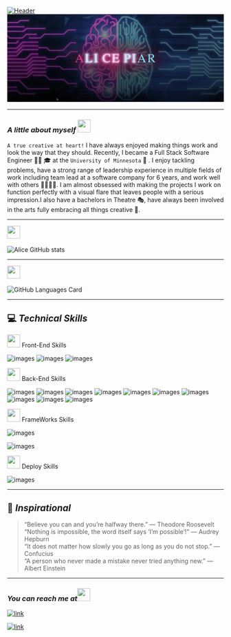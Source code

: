 [![Header](images/Logo1.gif)](https://adpir.github.io/ReactPortfolio/)
![Giphy](images/brain2.gif)

---

### **_A little about myself_** <img src="https://cultofthepartyparrot.com/flags/hd/puertoricoparrot.gif" width="30" height="30"/>

`A true creative at heart!` I have always enjoyed making things work
and look the way that they should. Recently, I became a Full Stack Software Engineer 👩‍💻 🎓 at the `University of Minnesota` 🎉 . I enjoy tackling problems, have a strong range of leadership experience in multiple fields of work including team lead at a software company for 6 years, and work well with others 👨‍👩‍👧‍👦. I am almost obsessed with making the projects I work on function perfectly with a visual flare that leaves people with a serious impression.I also have a bachelors in Theatre 🎭, have always been involved in the arts fully embracing all things creative 🎨.

---

<img src="https://cultofthepartyparrot.com/parrots/hd/portalblueparrot.gif" width="30" height="30"/>

![Alice GitHub stats](https://github-readme-stats.vercel.app/api?username=adpir&theme=radical&show_icons=true)

---

<img src="https://cultofthepartyparrot.com/parrots/hd/reverseportalorangeparrot.gif" width="30" height="30"/>

![GitHub Languages Card](https://github-readme-stats.vercel.app/api/top-langs/?username=adpir&theme=radical&show_icons=true) </br>

---

## 💻 **_Technical Skills_**

<img src="https://cultofthepartyparrot.com/parrots/hd/laptop_parrot.gif" width="30" height="30"/> Front-End Skills

![images](https://img.shields.io/badge/HTML-239120?style=for-the-badge&logo=html5&logoColor=white)
![images](https://img.shields.io/badge/CSS3-1572B6?style=for-the-badge&logo=css3&logoColor=white)
![images](https://img.shields.io/badge/JavaScript-F7DF1E?style=for-the-badge&logo=javascript&logoColor=black)

<img src="https://cultofthepartyparrot.com/parrots/hd/nodeparrot.gif" width="30" height="30"/> Back-End Skills

![images](https://img.shields.io/badge/Node.js-43853D?style=for-the-badge&logo=node.js&logoColor=white)
![images](https://img.shields.io/badge/npm-CB3837?style=for-the-badge&logo=npm&logoColor=white)
![images](https://img.shields.io/badge/Yarn-2C8EBB?style=for-the-badge&logo=yarn&logoColor=white)
![images](https://img.shields.io/badge/React-20232A?style=for-the-badge&logo=react&logoColor=61DAFB)
![images](https://img.shields.io/badge/Express.js-000000?style=for-the-badge&logo=express&logoColor=white)
![images](https://img.shields.io/badge/jQuery-0769AD?style=for-the-badge&logo=jquery&logoColor=white)
![images](https://img.shields.io/badge/MySQL-00000F?style=for-the-badge&logo=mysql&logoColor=white)
![images](https://img.shields.io/badge/MongoDB-4EA94B?style=for-the-badge&logo=mongodb&logoColor=white)
![images](https://img.shields.io/badge/Visual_Studio_Code-0078D4?style=for-the-badge&logo=visual%20studio%20code&logoColor=white)
![images](https://img.shields.io/badge/Postman-FF6C37?style=for-the-badge&logo=Postman&logoColor=white)

<img src="https://cultofthepartyparrot.com/parrots/hd/laptop_parrot.gif" width="30" height="30"/> FrameWorks Skills

![images](https://img.shields.io/badge/Bootstrap-563D7C?style=for-the-badge&logo=bootstrap&logoColor=white)<br/>

![images](https://img.shields.io/badge/Tailwind_CSS-38B2AC?style=for-the-badge&logo=tailwind-css&logoColor=white)

<img src="https://cultofthepartyparrot.com/parrots/hd/laptop_parrot.gif" width="30" height="30"/> Deploy Skills

![images](https://img.shields.io/badge/Heroku-430098?style=for-the-badge&logo=heroku&logoColor=white)

---

## 💭 **_Inspirational_**

> “Believe you can and you’re halfway there.” — Theodore Roosevelt <br/>
> “Nothing is impossible, the word itself says ‘I’m possible’!” — Audrey Hepburn <br/>
> “It does not matter how slowly you go as long as you do not stop.” — Confucius <br/>
> “A person who never made a mistake never tried anything new.” — Albert Einstein

---

### **_You can reach me at_**<img src="https://cultofthepartyparrot.com/parrots/hd/githubparrot.gif" width="30" height="30"/>

[![link](https://img.shields.io/badge/LinkedIn-0077B5?style=for-the-badge&logo=linkedin&logoColor=white)](https:linkedin.com/in/alicepiar)

[![link](https://img.shields.io/badge/GitHub-100000?style=for-the-badge&logo=github&logoColor=white)](https://github.com/adpir)
